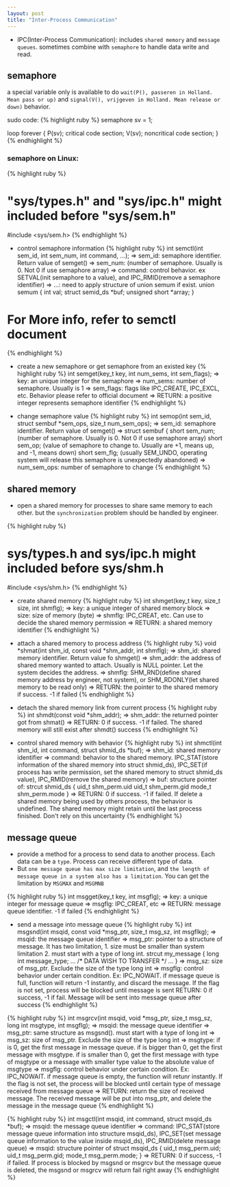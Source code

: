 ```yaml
---
layout: post
title: "Inter-Process Communication"
---
```

- IPC(Inter-Process Communication): includes `shared memory` and `message queues`. sometimes combine with `semaphore` to handle data write and read.

## semaphore
a special variable only is available to do `wait(P(), passeren in Holland. Mean pass or up)` and `signal(V(), vrijgeven in Holland. Mean release or down)` behavior.

sudo code:
{% highlight ruby %}
semaphore sv = 1;

loop forever {
	P(sv);
	critical code section;
	V(sv);
	noncritical code section;
}
{% endhighlight %}

### semaphore on Linux:
{% highlight ruby %}
# "sys/types.h" and "sys/ipc.h" might included before "sys/sem.h"
#include <sys/sem.h>
{% endhighlight %}

* control semaphore information
{% highlight ruby %}
int semctl(int sem_id, int sem_num, int command, ...);
	=> sem_id: semaphore identifier. Return value of semget()
	=> sem_num: (number of semaphore. Usually is 0. Not 0 if use semaphore array)
	=> command: control behavior. ex SETVAL(init semaphore to a value), and IPC_RMID(remove a semaphore identifier)
	=> ...: need to apply structure of union semum if exist.
			union semum {
				int val;
				struct semid_ds *buf;
				unsigned short *array;
			}
# For More info, refer to semctl document
{% endhighlight %}

* create a new semaphore or get semaphore from an existed key
{% highlight ruby %}
int semget(key_t key, int num_sems, int sem_flags);
	=> key: an unique integer for the semaphore
	=> num_sems: number of semaphore. Usually is 1
	=> sem_flags: flags like IPC_CREATE, IPC_EXCL, etc. Behavior please refer to official document
	=> RETURN: a positive integer represents semaphore identifier
{% endhighlight %}

* change semaphore value
{% highlight ruby %}
int semop(int sem_id, struct sembuf \*sem_ops, size_t num_sem_ops);
	=> sem_id: semaphore identifier. Return value of semget()
	=> struct sembuf {
		short sem_num; (number of semaphore. Usually is 0. Not 0 if use semaphore array)
		short sem_op; (value of semaphore to change to. Usually are +1, means up, and -1, means down)
		short sem_flg; (usually SEM_UNDO, operating system will release this semaphore is unexpectedly abandoned)
	=> num_sem_ops: number of semaphore to change
{% endhighlight %}

## shared memory
- open a shared memory for processes to share same memory to each other. but the `synchronization` problem should be handled by engineer.

{% highlight ruby %}
# sys/types.h and sys/ipc.h might included before sys/shm.h
#include <sys/shm.h>
{% endhighlight %}

- create shared memory
{% highlight ruby %}
int shmget(key_t key, size_t size, int shmflg);
	=> key: a unique integer of shared memory block
	=> size: size of memory (byte)
	=> shmflg: IPC_CREAT, etc. Can use to decide the shared memory permission
	=> RETURN: a shared memory identifier
{% endhighlight %}

- attach a shared memory to process address
{% highlight ruby %}
void \*shmat(int shm_id, const void \*shm_addr, int shmflg);
	=> shm_id: shared memory identifier. Return value fo shmget()
	=> shm_addr: the address of shared memory wanted to attach. Usually is NULL pointer. Let the system decides the address.
	=> shmflg: SHM_RND(define shared memory address by engineer, not system), or SHM_RDONLY(let shared memory to be read only)
	=> RETURN: the pointer to the shared memory if success. -1 if failed
{% endhighlight %}

- detach the shared memory link from current process
{% highlight ruby %}
int shmdt(const void \*shm_addr);
	=> shm_addr: the returned pointer got from shmat()
	=> RETURN: 0 if success. -1 if failed. The shared memory will still exist after shmdt() success
{% endhighlight %}

- control shared memory with behavior
{% highlight ruby %}
int shmctl(int shm_id, int command, struct shmid_ds \*buf);
	=> shm_id: shared memory identifier
	=> command: behavior to the shared memory. IPC_STAT(store information of the shared memory into struct shmid_ds), IPC_SET(if process has write permission, set the shared memory to struct shmid_ds value), IPC_RMID(remove the shared memory)
	=> buf: structure pointer of:
		strcut shmid_ds {
			uid_t shm_perm.uid 
			uid_t shm_perm.gid
			mode_t shm_perm.mode
		}
	=> RETURN: 0 if success. -1 if failed. If delete a shared memory being used by others process, the behavior is undefined. The shared memory might retain until the last process finished. Don't rely on this uncertainty
{% endhighlight %}

## message queue
- provide a method for a process to send data to another process. Each data can be a `type`. Process can receive different type of data.
- But `one message queue has max size limitation`, and `the length of message queue in a system also has a limitation`. You can get the limitation by `MSGMAX` and `MSGMNB`

{% highlight ruby %}
int msgget(key_t key, int msgflg);
	=> key: a unique integer for message queue
	=> msgflg: IPC_CREAT, etc
	=> RETURN: message queue identifier. -1 if failed
{% endhighlight %}

- send a message into message queue
{% highlight ruby %}
int msgsnd(int msqid, const void \*msg_ptr, size_t msg_sz, int msgflkg);
	=> msqid: the message queue identifier
	=> msg_ptr: pointer to a structure of message. It has two limitation, 1. size must be smaller than system limitation 2. must start with a type of long int.
		strcut my_message {
			long int message_type;
			...
			/* DATA WISH TO TRANSFER */
			...
		}
	=> msg_sz: size of msg_ptr. Exclude the size of the type long int
	=> msgflg: control behavior under certain condition. Ex: IPC_NOWAIT. if message queue is full, function will return -1 instantly, and discard the message. If the flag is not set, process will be blocked until message is sent
	RETURN: 0 if success, -1 if fail. Message will be sent into message queue after success
{% endhighlight %}

{% highlight ruby %}
int msgrcv(int msqid, void \*msg_ptr, size_t msg_sz, long int msgtype, int msgflg);
	=> msqid: the message queue identifier
	=> msg_ptr: same structure as msgsnd(). must start with a type of long int
	=> msg_sz: size of msg_ptr. Exclude the size of the type long int
	=> msgtype: if is 0, get the first message in message queue. if is bigger than 0, get the first message with msgtype. if is smaller than 0, get the first message with type of msgtype or a message with smaller type value to the absolute value of msgtype
	=> msgflg: control behavior under certain condition. Ex: IPC_NOWAIT. if message queue is empty, the function will retunr instantly. If the flag is not set, the process will be blocked until certain type of message received from message queue
	=> RETURN: return the size of received message. The received message will be put into msg_ptr, and delete the message in the message queue
{% endhighlight %}

{% highlight ruby %}
int msgctl(int msqid, int command, struct msqid_ds \*buf);
	=> msqid: the message queue identifier
	=> command: IPC_STAT(store message queue information into structure msqid_ds), IPC_SET(set message queue information to the value inside msqid_ds), IPC_RMID(delete message queue)
	=> msqid: structure pointer of
		struct msqid_ds {
			uid_t msg_perm.uid;
			uid_t msg_perm.gid;
			mode_t msg_perm.mode;
		}
	=> RETURN: 0 if success, -1 if failed. If process is blocked by msgsnd or msgrcv but the message queue is deleted, the msgsnd or msgrcv will return fail right away
{% endhighlight %}



